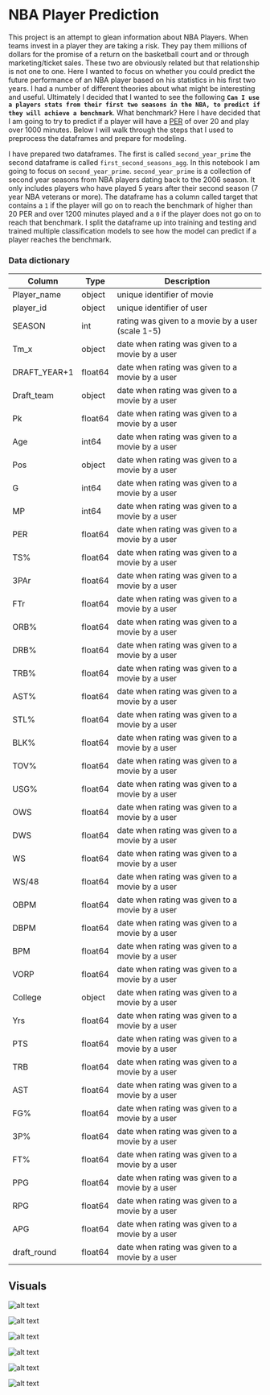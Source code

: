 # NBA Player Prediction

This project is an attempt to glean information about NBA Players. When teams invest in a player they are taking a risk. They pay them millions of dollars for the promise of a return on the basketball court and or through marketing/ticket sales. These two are obviously related but that relationship is not one to one. Here I wanted to focus on whether you could predict the future performance of an NBA player based on his statistics in his first two years. I had a number of different theories about what might be interesting and useful. Ultimately I decided that I wanted to see the following **`Can I use a players stats from their first two seasons in the NBA, to predict if they will achieve a benchmark`**. What benchmark? Here I have decided that I am going to try to predict if a player will have a [PER](https://www.basketball-reference.com/about/per.html) of over 20 and play over 1000 minutes. Below I will walk through the steps that I used to preprocess the dataframes and prepare for modeling. 

I have prepared two dataframes. The first is called `second_year_prime` the second dataframe is called `first_second_seasons_agg`. In this notebook I am going to focus on `second_year_prime`. `second_year_prime` is a collection of second year seasons from NBA players dating back to the 2006 season. It only includes players who have played 5 years after their second season (7 year NBA veterans or more). The dataframe has a column called target that contains a `1` if the player will go on to reach the benchmark of higher than 20 PER and over 1200 minutes played and a `0` if the player does not go on to reach that benchmark. I split the dataframe up into training and testing and trained multiple classification models to see how the model can predict if a player reaches the benchmark.

 ### Data dictionary
 | Column        | Type | Description                                              |
|---------------|-----------|----------------------------------------------------------|
| Player_name | object | unique identifier of movie    |
| player_id | object   | unique identifier of user                  |
| SEASON | int | rating was given to a movie by a user (scale 1-5) |
| Tm_x | object | date when rating was given to a movie by a user |
| DRAFT_YEAR+1 | float64 | date when rating was given to a movie by a user |
| Draft_team | object | date when rating was given to a movie by a user |
| Pk | float64 | date when rating was given to a movie by a user |
| Age | int64 | date when rating was given to a movie by a user |
| Pos | object | date when rating was given to a movie by a user |
| G | int64 | date when rating was given to a movie by a user |
| MP | int64 | date when rating was given to a movie by a user |
| PER | float64   | date when rating was given to a movie by a user |
| TS% | float64   | date when rating was given to a movie by a user |
| 3PAr | float64   | date when rating was given to a movie by a user |
| FTr | float64   | date when rating was given to a movie by a user |
| ORB% | float64   | date when rating was given to a movie by a user |
| DRB% | float64   | date when rating was given to a movie by a user |
| TRB% | float64   | date when rating was given to a movie by a user |
| AST% | float64   | date when rating was given to a movie by a user |
| STL% | float64   | date when rating was given to a movie by a user |
| BLK% | float64   | date when rating was given to a movie by a user |
| TOV% | float64   | date when rating was given to a movie by a user |
| USG% | float64   | date when rating was given to a movie by a user |
| OWS | float64   | date when rating was given to a movie by a user |
| DWS | float64   | date when rating was given to a movie by a user |
| WS | float64   | date when rating was given to a movie by a user |
| WS/48	| float64   | date when rating was given to a movie by a user |
| OBPM | float64   | date when rating was given to a movie by a user |
| DBPM | float64   | date when rating was given to a movie by a user |
| BPM | float64   | date when rating was given to a movie by a user |
| VORP | float64   | date when rating was given to a movie by a user |
| College | object   | date when rating was given to a movie by a user |
| Yrs | float64   | date when rating was given to a movie by a user |
| PTS | float64   | date when rating was given to a movie by a user |
| TRB | float64   | date when rating was given to a movie by a user |
| AST | float64   | date when rating was given to a movie by a user |
| FG%	| float64   | date when rating was given to a movie by a user |
| 3P%	| float64   | date when rating was given to a movie by a user |
| FT%	| float64   | date when rating was given to a movie by a user |
| PPG | float64   | date when rating was given to a movie by a user |
| RPG | float64   | date when rating was given to a movie by a user |
| APG | float64   | date when rating was given to a movie by a user |
| draft_round | float64   | date when rating was given to a movie by a user |




## Visuals
![alt text](https://github.com/pwalesdi/NBA_Player_Prediction/blob/master/Images/ws_per48_dftYR_byRound.png)

![alt text](https://github.com/pwalesdi/NBA_Player_Prediction/blob/master/Images/ws_per48_dftYR_byRound_1.png)

![alt text](https://github.com/pwalesdi/NBA_Player_Prediction/blob/master/Images/ws_per48_dftYR_byRound_2.png)

![alt text](https://github.com/pwalesdi/NBA_Player_Prediction/blob/master/Images/2nd_year_best.png)

![alt text](https://github.com/pwalesdi/NBA_Player_Prediction/blob/master/Images/3rd_year_best.png)

![alt text](https://github.com/pwalesdi/NBA_Player_Prediction/blob/master/Images/4th_year_best.png)

